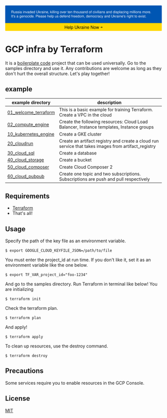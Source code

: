 [![Stand With Ukraine](https://raw.githubusercontent.com/vshymanskyy/StandWithUkraine/main/banner2-direct.svg)](https://vshymanskyy.github.io/StandWithUkraine/)

# GCP infra by Terraform
It is a [boilerplate code](https://en.wikipedia.org/wiki/Boilerplate_code) project that can be used universally. Go to the samples directory and use it. Any contributions are welcome as long as they don't hurt the overall structure. Let's play together!

## example
| example directory                            | description                                                                                         |
|----------------------------------------------|-----------------------------------------------------------------------------------------------------|
| [01_welcome_terraform](01_welcome_terraform) | This is a basic example for training Terraform. Create a VPC in the cloud                           |
| [02_compute_engine](02_compute_engine)       | Create the following resources: Cloud Load Balancer, Instance templates, Instance groups            |
| [10_kubernetes_engine](10_kubernetes_engine) | Create a GKE cluster                                                                                |
| [20_cloudrun](20_cloudrun)                   | Create an artifact registry and create a cloud run service that takes images from artifact_registry |
| [30_cloud_sql](30_cloud_sql)                 | Create a database                                                                                   |
| [40_cloud_storage](40_cloud_storage)         | Create a bucket                                                                                     |
| [50_cloud_composer](50_cloud_composer)       | Create Cloud Composer 2                                                                             |
| [60_cloud_pubpub](60_cloud_pubsub)           | Create one topic and two subscriptions. Subscriptions are push and pull respectively                |

## Requirements
- [Terraform](https://www.terraform.io/)
- That's all!

## Usage
Specify the path of the key file as an environment variable.
```shell
$ export GOOGLE_CLOUD_KEYFILE_JSON=/path/to/file
```

You must enter the project_id at run time. If you don't like it, set it as an environment variable like the one below.
```shell
$ export TF_VAR_project_id="foo-1234"
```

And go to the samples directory. Run Terraform in terminal like below! You are initializing
```shell
$ terraform init
```

Check the terraform plan.
```shell
$ terraform plan
```

And apply!
```shell
$ terraform apply
```

To clean up resources, use the destroy command.
```shell
$ terraform destroy
```

## Precautions
Some services require you to enable resources in the GCP Console.

## License
[MIT](./LICENSE)
